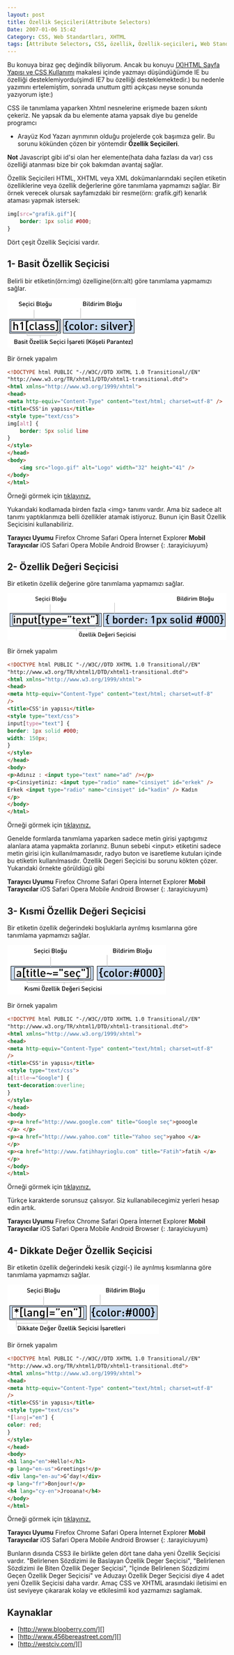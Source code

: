 ```yaml
---
layout: post
title: Özellik Seçicileri(Attribute Selectors)
Date: 2007-01-06 15:42
Category: CSS, Web Standartları, XHTML
tags: [Attribute Selectors, CSS, özellik, Özellik-seçicileri, Web Standartları, XHTML]
---
```


Bu konuya biraz geç değindik biliyorum. Ancak bu konuyu [(X)HTML Sayfa Yapısı ve CSS Kullanımı][] makalesi içinde yazmayı düşündüğümde IE bu
özelliği desteklemiyordu(şimdi IE7 bu özelliği desteklemektedir.) bu
nedenle yazımını ertelemiştim, sonrada unuttum gitti açıkçası neyse
sonunda yazıyorum işte:)

CSS ile tanımlama yaparken Xhtml nesnelerine erişmede bazen sıkıntı
çekeriz. Ne yapsak da bu elemente atama yapsak diye bu genelde programcı
- Arayüz Kod Yazarı ayrımının olduğu projelerde çok başımıza gelir. Bu
sorunu kökünden çözen bir yöntemdir **Özellik Seçicileri**.

**Not**
Javascript gibi id'si olan her elemente(hata daha fazlası da var) css
özelliği atanması bize bir çok bakımdan avantaj sağlar.


Özellik Seçicileri HTML, XHTML veya XML dokümanlarındaki seçilen
etiketin özelliklerine veya özellik değerlerine göre tanımlama yapmamızı
sağlar. Bir örnek verecek olursak sayfamızdaki bir resme(örn:
grafik.gif) kenarlık ataması yapmak istersek:

```css
img[src="grafik.gif"]{
	border: 1px solid #000;
}
```

Dört çeşit Özellik Seçicisi vardır.

## 1- Basit Özellik Seçicisi

Belirli bir etiketin(örn:img) özelligine(örn:alt) göre tanımlama
yapmamızı sağlar.

![Basit özellik seçicisi][]

Bir örnek yapalım

```html
<!DOCTYPE html PUBLIC "-//W3C//DTD XHTML 1.0 Transitional//EN"
"http://www.w3.org/TR/xhtml1/DTD/xhtml1-transitional.dtd">
<html xmlns="http://www.w3.org/1999/xhtml">
<head>
<meta http-equiv="Content-Type" content="text/html; charset=utf-8" />
<title>CSS'in yapısı</title>
<style type="text/css">
img[alt] {
	border: 5px solid lime
}
</style>
</head>
<body>
	<img src="logo.gif" alt="Logo" width="32" height="41" />
</body>
</html>
```

Örneği görmek için [tıklayınız.][]

Yukarıdaki kodlamada birden fazla <img\> tanımı vardır. Ama biz sadece
alt tanımı yaptıklarımıza belli özellikler atamak istiyoruz. Bunun için
Basit Özellik Seçicisini kullanabiliriz.

**Tarayıcı Uyumu**
Firefox
Chrome
Safari
Opera
İnternet Explorer
**Mobil Tarayıcılar**
iOS Safari
Opera Mobile
Android Browser
{: .tarayiciuyum}

## 2- Özellik Değeri Seçicisi

Bir etiketin özellik değerine göre tanımlama yapmamızı sağlar.

![Özellik Değeri Seçicisi][]

Bir örnek yapalım

```html
<!DOCTYPE html PUBLIC "-//W3C//DTD XHTML 1.0 Transitional//EN"
"http://www.w3.org/TR/xhtml1/DTD/xhtml1-transitional.dtd">
<html xmlns="http://www.w3.org/1999/xhtml">
<head>
<meta http-equiv="Content-Type" content="text/html; charset=utf-8"
/>
<title>CSS'in yapısı</title>
<style type="text/css">
input[type="text"] {
border: 1px solid #000;
width: 150px;
}
</style>
</head>
<body>
<p>Adınız : <input type="text" name="ad" /></p>
<p>Cinsiyetiniz: <input type="radio" name="cinsiyet" id="erkek" />
Erkek <input type="radio" name="cinsiyet" id="kadin" /> Kadın
</p>
</body>
</html>
```

Örneği görmek için [tıklayınız.][1]

Genelde formlarda tanımlama yaparken sadece metin girisi yaptıgımız
alanlara atama yapmakta zorlanırız. Bunun sebebi <input\> etiketini
sadece metin girisi için kullanılmamasıdır, radyo buton ve isaretleme
kutuları içinde bu etiketin kullanılmasıdır. Özellik Degeri Seçicisi bu
sorunu kökten çözer. Yukarıdaki örnekte görüldügü gibi

**Tarayıcı Uyumu**
Firefox
Chrome
Safari
Opera
İnternet Explorer
**Mobil Tarayıcılar**
iOS Safari
Opera Mobile
Android Browser
{: .tarayiciuyum}

## 3- Kısmi Özellik Değeri Seçicisi

Bir etiketin özellik değerindeki boşluklarla ayrılmış kısımlarına göre
tanımlama yapmamızı sağlar.

![Kısmi Özellik Değeri Seçicisi][]

Bir örnek yapalım

```html
<!DOCTYPE html PUBLIC "-//W3C//DTD XHTML 1.0 Transitional//EN"
"http://www.w3.org/TR/xhtml1/DTD/xhtml1-transitional.dtd">
<html xmlns="http://www.w3.org/1999/xhtml">
<head>
<meta http-equiv="Content-Type" content="text/html; charset=utf-8"
/>
<title>CSS'in yapısı</title>
<style type="text/css">
a[title~="Google"] {
text-decoration:overline;
}
</style>
</head>
<body>
<p><a href="http://www.google.com" title="Google seç">gooogle
</a> </p>
<p><a href="http://www.yahoo.com" title="Yahoo seç">yahoo </a>
</p>
<p><a href="http://www.fatihhayrioglu.com" title="Fatih">fatih </a>
</p>
</body>
</html>
```

Örneği görmek için [tıklayınız.][2]

Türkçe karakterde sorunsuz çalısıyor. Siz kullanabilecegimiz yerleri
hesap edin artık.

**Tarayıcı Uyumu**
Firefox
Chrome
Safari
Opera
İnternet Explorer
**Mobil Tarayıcılar**
iOS Safari
Opera Mobile
Android Browser
{: .tarayiciuyum}

## 4- Dikkate Değer Özellik Seçicisi

Bir etiketin özellik değerindeki kesik çizgi(-) ile ayrılmış kısımlarına
göre tanımlama yapmamızı sağlar.

![Dikkate Değer Özellik Seçicisi][]

Bir örnek yapalım

```html
<!DOCTYPE html PUBLIC "-//W3C//DTD XHTML 1.0 Transitional//EN"
"http://www.w3.org/TR/xhtml1/DTD/xhtml1-transitional.dtd">
<html xmlns="http://www.w3.org/1999/xhtml">
<head>
<meta http-equiv="Content-Type" content="text/html; charset=utf-8"
/>
<title>CSS'in yapısı</title>
<style type="text/css">
*[lang|="en"] {
color: red;
}
</style>
</head>
<body>
<h1 lang="en">Hello!</h1>
<p lang="en-us">Greetings!</p>
<div lang="en-au">G’day!</div>
<p lang="fr">Bonjour!</p>
<h4 lang="cy-en">Jrooana!</h4>
</body>
</html>
```

Örneği görmek için [tıklayınız.][3]

**Tarayıcı Uyumu**
Firefox
Chrome
Safari
Opera
İnternet Explorer
**Mobil Tarayıcılar**
iOS Safari
Opera Mobile
Android Browser
{: .tarayiciuyum}


Bunların dısında CSS3 ile birlikte gelen dört tane daha yeni Özellik
Seçicisi vardır. "Belirlenen Sözdizimi ile Baslayan Özellik Deger
Seçicisi", "Belirlenen Sözdizimi ile Biten Özellik Deger Seçicisi",
"İçinde Belirlenen Sözdizimi Geçen Özellik Deger Seçicisi" ve Aduzayı
Özellik Deger Seçicisi diye 4 adet yeni Özellik Seçicisi daha vardır.
Amaç CSS ve XHTML arasındaki iletisimi en üst seviyeye çıkararak kolay
ve etkilesimli kod yazmamızı saglamak.

## Kaynaklar

-   [http://www.blooberry.com/][]
-   [http://www.456bereastreet.com/][]
-   [http://westciv.com/][]

  [(X)HTML Sayfa Yapısı ve CSS Kullanımı]: http://www.fatihhayrioglu.com/xhtml-sayfa-yapisi-ve-css-kullanimi/
  [Basit özellik seçicisi]: /images/basit_ozel_secici.gif
  [tıklayınız.]: /dokumanlar/basit_ozellik_secici.html
  [Özellik Değeri Seçicisi]: /images/ozellik_degeri_secicisi.gif
  [1]: /dokumanlar/ozellik_degeri_secicisi.html
  [Kısmi Özellik Değeri Seçicisi]: /images/kismi_secici.gif
  [2]: /dokumanlar/kismi_secici.html
  [Dikkate Değer Özellik Seçicisi]: /images/dikkate_deger_secici.gif
  [3]: /dokumanlar/dikkate_deger_secici.html
  [http://www.blooberry.com/]: http://www.blooberry.com/indexdot/css/syntax/selectors/attribute.htm
  [http://www.456bereastreet.com/]: http://www.456bereastreet.com/archive/200510/css_21_selectors_part_2/
  [http://westciv.com/]: http://westciv.com/style_master/academy/browser_support/selectors.html
